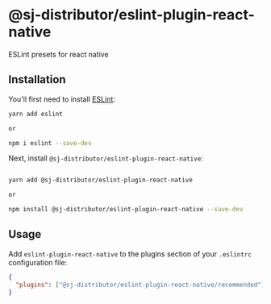 # @sj-distributor/eslint-plugin-react-native

ESLint presets for react native

## Installation

You'll first need to install [ESLint](https://eslint.org/):

```sh
yarn add eslint

or

npm i eslint --save-dev
```

Next, install `@sj-distributor/eslint-plugin-react-native`:

```sh

yarn add @sj-distributor/eslint-plugin-react-native

or

npm install @sj-distributor/eslint-plugin-react-native --save-dev
```

## Usage

Add `eslint-plugin-react-native` to the plugins section of your `.eslintrc` configuration file:

```json
{
  "plugins": ["@sj-distributor/eslint-plugin-react-native/recommended"]
}
```
